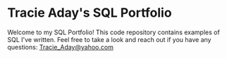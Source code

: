 # Tracie Aday's SQL Portfolio
Welcome to my SQL Portfolio! This code repository contains examples of SQL I've written. Feel free to take a look and reach out if you have any questions: Tracie_Aday@yahoo.com
